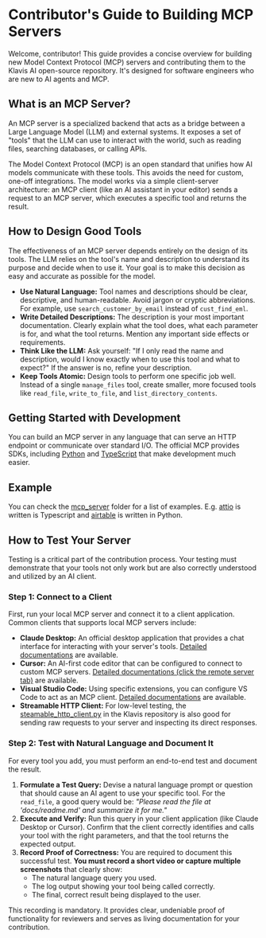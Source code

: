 # Contributor's Guide to Building MCP Servers

Welcome, contributor! This guide provides a concise overview for building new Model Context Protocol (MCP) servers and contributing them to the Klavis AI open-source repository. It's designed for software engineers who are new to AI agents and MCP.

## What is an MCP Server?

An MCP server is a specialized backend that acts as a bridge between a Large Language Model (LLM) and external systems. It exposes a set of "tools" that the LLM can use to interact with the world, such as reading files, searching databases, or calling APIs.

The Model Context Protocol (MCP) is an open standard that unifies how AI models communicate with these tools. This avoids the need for custom, one-off integrations. The model works via a simple client-server architecture: an MCP client (like an AI assistant in your editor) sends a request to an MCP server, which executes a specific tool and returns the result.

## How to Design Good Tools

The effectiveness of an MCP server depends entirely on the design of its tools. The LLM relies on the tool's name and description to understand its purpose and decide when to use it. Your goal is to make this decision as easy and accurate as possible for the model.

*   **Use Natural Language:** Tool names and descriptions should be clear, descriptive, and human-readable. Avoid jargon or cryptic abbreviations. For example, use `search_customer_by_email` instead of `cust_find_eml`.
*   **Write Detailed Descriptions:** The description is your most important documentation. Clearly explain what the tool does, what each parameter is for, and what the tool returns. Mention any important side effects or requirements.
*   **Think Like the LLM:** Ask yourself: "If I only read the name and description, would I know exactly when to use this tool and what to expect?" If the answer is no, refine your description.
*   **Keep Tools Atomic:** Design tools to perform one specific job well. Instead of a single `manage_files` tool, create smaller, more focused tools like `read_file`, `write_to_file`, and `list_directory_contents`.

## Getting Started with Development

You can build an MCP server in any language that can serve an HTTP endpoint or communicate over standard I/O. The official MCP provides SDKs, including [Python](https://github.com/modelcontextprotocol/python-sdk) and [TypeScript](https://github.com/modelcontextprotocol/typescript-sdk) that make development much easier.

## Example

You can check the [mcp_server](/mcp_servers/) folder for a list of examples. E.g. [attio](/mcp_servers/attio/) is written is Typescript and [airtable](/mcp_servers/airtable/) is written in Python.

## How to Test Your Server

Testing is a critical part of the contribution process. Your testing must demonstrate that your tools not only work but are also correctly understood and utilized by an AI client.

### Step 1: Connect to a Client

First, run your local MCP server and connect it to a client application. Common clients that supports local MCP servers include:

*   **Claude Desktop:** An official desktop application that provides a chat interface for interacting with your server's tools. [Detailed documentations](https://support.anthropic.com/en/articles/10949351-getting-started-with-local-mcp-servers-on-claude-desktop) are available.
*   **Cursor:** An AI-first code editor that can be configured to connect to custom MCP servers. [Detailed documentations (click the remote server tab)](https://docs.cursor.com/context/mcp#using-mcp-json) are available.
*   **Visual Studio Code:** Using specific extensions, you can configure VS Code to act as an MCP client. [Detailed documentations](https://code.visualstudio.com/docs/copilot/chat/mcp-servers#_add-an-mcp-server) are available.
*   **Streamable HTTP Client:** For low-level testing, the [steamable_http_client.py](/mcp-clients/src/mcp_clients/streamable_http_client.py) in the Klavis repository is also good for sending raw requests to your server and inspecting its direct responses.

### Step 2: Test with Natural Language and Document It

For every tool you add, you must perform an end-to-end test and document the result.

1.  **Formulate a Test Query:** Devise a natural language prompt or question that should cause an AI agent to use your specific tool. For the `read_file`, a good query would be: *"Please read the file at 'docs/readme.md' and summarize it for me."*
2.  **Execute and Verify:** Run this query in your client application (like Claude Desktop or Cursor). Confirm that the client correctly identifies and calls your tool with the right parameters, and that the tool returns the expected output.
3.  **Record Proof of Correctness:** You are required to document this successful test. **You must record a short video or capture multiple screenshots** that clearly show:
    *   The natural language query you used.
    *   The log output showing your tool being called correctly.
    *   The final, correct result being displayed to the user.

This recording is mandatory. It provides clear, undeniable proof of functionality for reviewers and serves as living documentation for your contribution.